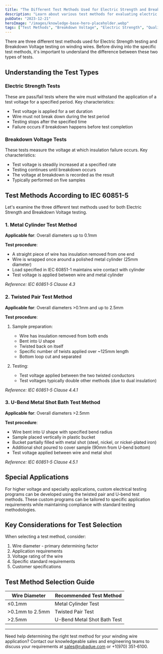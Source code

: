 ```yaml
---
title: "The Different Test Methods Used for Electric Strength and Breakdown Voltage Testing on Winding Wires"
description: "Learn about various test methods for evaluating electric strength and breakdown voltage in winding wires."
pubDate: "2023-12-21"
heroImage: "/images/knowledge-base-hero-placeholder.webp"
tags: ["Test Methods", "Breakdown Voltage", "Electric Strength", "Quality Control"]
---
```


There are three different test methods used for Electric Strength testing and Breakdown Voltage testing on winding wires. Before diving into the specific test methods, it's important to understand the difference between these two types of tests.

## Understanding the Test Types

### Electric Strength Tests
These are pass/fail tests where the wire must withstand the application of a test voltage for a specified period. Key characteristics:
- Test voltage is applied for a set duration
- Wire must not break down during the test period
- Testing stops after the specified time
- Failure occurs if breakdown happens before test completion

### Breakdown Voltage Tests
These tests measure the voltage at which insulation failure occurs. Key characteristics:
- Test voltage is steadily increased at a specified rate
- Testing continues until breakdown occurs
- The voltage at breakdown is recorded as the result
- Typically performed on five samples

## Test Methods According to IEC 60851-5

Let's examine the three different test methods used for both Electric Strength and Breakdown Voltage testing.

### 1. Metal Cylinder Test Method
**Applicable for**: Overall diameters up to 0.1mm

**Test procedure**:
- A straight piece of wire has insulation removed from one end
- Wire is wrapped once around a polished metal cylinder (25mm diameter)
- Load specified in IEC 60851-1 maintains wire contact with cylinder
- Test voltage is applied between wire and metal cylinder

*Reference: IEC 60851-5 Clause 4.3*

### 2. Twisted Pair Test Method
**Applicable for**: Overall diameters >0.1mm and up to 2.5mm

**Test procedure**:
1. Sample preparation:
   - Wire has insulation removed from both ends
   - Bent into U shape
   - Twisted back on itself
   - Specific number of twists applied over ~125mm length
   - Bottom loop cut and separated

2. Testing:
   - Test voltage applied between the two twisted conductors
   - Test voltages typically double other methods (due to dual insulation)

*Reference: IEC 60851-5 Clause 4.4.1*

### 3. U-Bend Metal Shot Bath Test Method
**Applicable for**: Overall diameters >2.5mm

**Test procedure**:
- Wire bent into U shape with specified bend radius
- Sample placed vertically in plastic bucket
- Bucket partially filled with metal shot (steel, nickel, or nickel-plated iron)
- Additional shot poured to cover sample (90mm from U-bend bottom)
- Test voltage applied between wire and metal shot

*Reference: IEC 60851-5 Clause 4.5.1*

## Special Applications

For higher voltage and specialty applications, custom electrical testing programs can be developed using the twisted pair and U-bend test methods. These custom programs can be tailored to specific application requirements while maintaining compliance with standard testing methodologies.

## Key Considerations for Test Selection

When selecting a test method, consider:
1. Wire diameter - primary determining factor
2. Application requirements
3. Voltage rating of the wire
4. Specific standard requirements
5. Customer specifications

## Test Method Selection Guide

| Wire Diameter | Recommended Test Method |
|--------------|------------------------|
| ≤0.1mm | Metal Cylinder Test |
| >0.1mm to 2.5mm | Twisted Pair Test |
| >2.5mm | U-Bend Metal Shot Bath Test |

---

Need help determining the right test method for your winding wire application? Contact our knowledgeable sales and engineering teams to discuss your requirements at sales@rubadue.com or +1(970) 351-6100. 